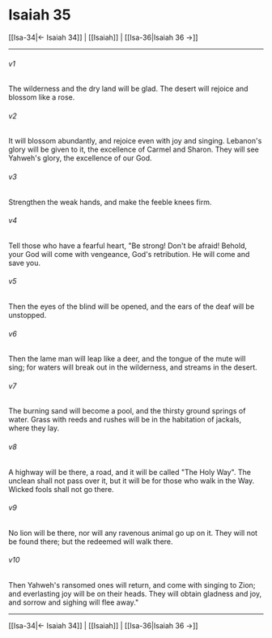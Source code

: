 # Isaiah 35

[[Isa-34|← Isaiah 34]] | [[Isaiah]] | [[Isa-36|Isaiah 36 →]]
***



###### v1 
The wilderness and the dry land will be glad. The desert will rejoice and blossom like a rose. 

###### v2 
It will blossom abundantly, and rejoice even with joy and singing. Lebanon's glory will be given to it, the excellence of Carmel and Sharon. They will see Yahweh's glory, the excellence of our God. 

###### v3 
Strengthen the weak hands, and make the feeble knees firm. 

###### v4 
Tell those who have a fearful heart, "Be strong! Don't be afraid! Behold, your God will come with vengeance, God's retribution. He will come and save you. 

###### v5 
Then the eyes of the blind will be opened, and the ears of the deaf will be unstopped. 

###### v6 
Then the lame man will leap like a deer, and the tongue of the mute will sing; for waters will break out in the wilderness, and streams in the desert. 

###### v7 
The burning sand will become a pool, and the thirsty ground springs of water. Grass with reeds and rushes will be in the habitation of jackals, where they lay. 

###### v8 
A highway will be there, a road, and it will be called "The Holy Way". The unclean shall not pass over it, but it will be for those who walk in the Way. Wicked fools shall not go there. 

###### v9 
No lion will be there, nor will any ravenous animal go up on it. They will not be found there; but the redeemed will walk there. 

###### v10 
Then Yahweh's ransomed ones will return, and come with singing to Zion; and everlasting joy will be on their heads. They will obtain gladness and joy, and sorrow and sighing will flee away."

***
[[Isa-34|← Isaiah 34]] | [[Isaiah]] | [[Isa-36|Isaiah 36 →]]
